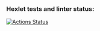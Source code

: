 ### Hexlet tests and linter status:
[![Actions Status](https://github.com/AllaAverina/php-project-45/actions/workflows/hexlet-check.yml/badge.svg)](https://github.com/AllaAverina/php-project-45/actions)